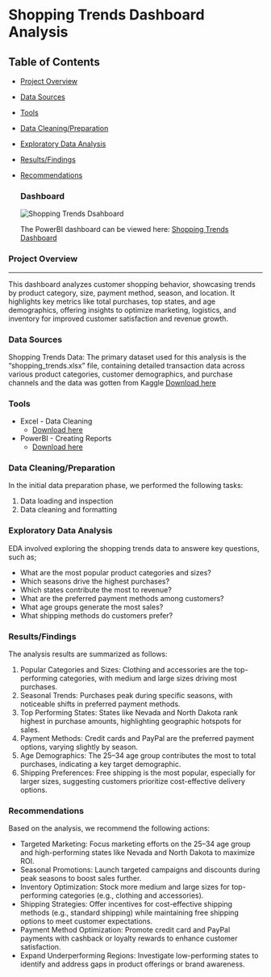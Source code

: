 # Shopping Trends Dashboard Analysis

## Table of Contents

- [Project Overview](#project-overview)
- [Data Sources](#data-sources)
- [Tools](#tools)
- [Data Cleaning/Preparation](#data-cleaningpreparation)
- [Exploratory Data Analysis](#exploratory-data-analysis)
- [Results/Findings](#resultsfindings)
- [Recommendations](#recommendations)

  ### Dashboard
  ![Shopping Trends Dsahboard](https://github.com/user-attachments/assets/2e256de5-845a-4c46-b28a-2130a3a58b41)

  The  PowerBI dashboard can be viewed here: [Shopping Trends Dashboard](https://github.com/Oluwaferanmi-Akinwale/-Shopping-Trends-Dashboard/raw/refs/heads/main/Shopping%20Trends%20Dashboard.pbix)

### Project Overview
---

This dashboard analyzes customer shopping behavior, showcasing trends by product category, size, payment method, season, and location. It highlights key metrics like total purchases, top states, and age demographics, offering insights to optimize marketing, logistics, and inventory for improved customer satisfaction and revenue growth.

### Data Sources

Shopping Trends Data: The primary dataset used for this analysis is the “shopping_trends.xlsx” file, containing detailed transaction data across various product categories, customer demographics, and purchase channels and the data was gotten from Kaggle [Download here](https://www.kaggle.com/datasets/bhadramohit/customer-shopping-latest-trends-dataset?resource=download)

### Tools

- Excel - Data Cleaning
   - [Download here](https://microsoft.com)
- PowerBI - Creating Reports
   - [Download here](https://microsoft.com)

  
### Data Cleaning/Preparation

In the initial data preparation phase, we performed the following tasks:
1.	Data loading and inspection
2.	Data cleaning and formatting

### Exploratory Data Analysis

EDA involved exploring the shopping trends data to answere key questions, such as;

- What are the most popular product categories and sizes?
- Which seasons drive the highest purchases?
- Which states contribute the most to revenue?
- What are the preferred payment methods among customers?
- What age groups generate the most sales?
- What shipping methods do customers prefer?


### Results/Findings

The analysis results are summarized as follows:
1. Popular Categories and Sizes: Clothing and accessories are the top-performing categories, with medium and large sizes driving most purchases.
2. Seasonal Trends: Purchases peak during specific seasons, with noticeable shifts in preferred payment methods.
3. Top Performing States: States like Nevada and North Dakota rank highest in purchase amounts, highlighting geographic hotspots for sales.
4. Payment Methods: Credit cards and PayPal are the preferred payment options, varying slightly by season.
5. Age Demographics: The 25–34 age group contributes the most to total purchases, indicating a key target demographic.
6. Shipping Preferences: Free shipping is the most popular, especially for larger sizes, suggesting customers prioritize cost-effective delivery options.

### Recommendations

Based on the analysis, we recommend the following actions:
- Targeted Marketing: Focus marketing efforts on the 25–34 age group and high-performing states like Nevada and North Dakota to maximize ROI.
- Seasonal Promotions: Launch targeted campaigns and discounts during peak seasons to boost sales further.
- Inventory Optimization: Stock more medium and large sizes for top-performing categories (e.g., clothing and accessories).
- Shipping Strategies: Offer incentives for cost-effective shipping methods (e.g., standard shipping) while maintaining free shipping options to meet customer expectations.
- Payment Method Optimization: Promote credit card and PayPal payments with cashback or loyalty rewards to enhance customer satisfaction.
- Expand Underperforming Regions: Investigate low-performing states to identify and address gaps in product offerings or brand awareness.


